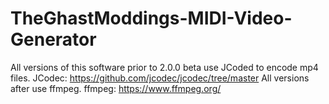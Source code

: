 # TheGhastModdings-MIDI-Video-Generator
All versions of this software prior to 2.0.0 beta use JCoded to encode mp4 files.
JCodec: https://github.com/jcodec/jcodec/tree/master
All versions after use ffmpeg.
ffmpeg: https://www.ffmpeg.org/
